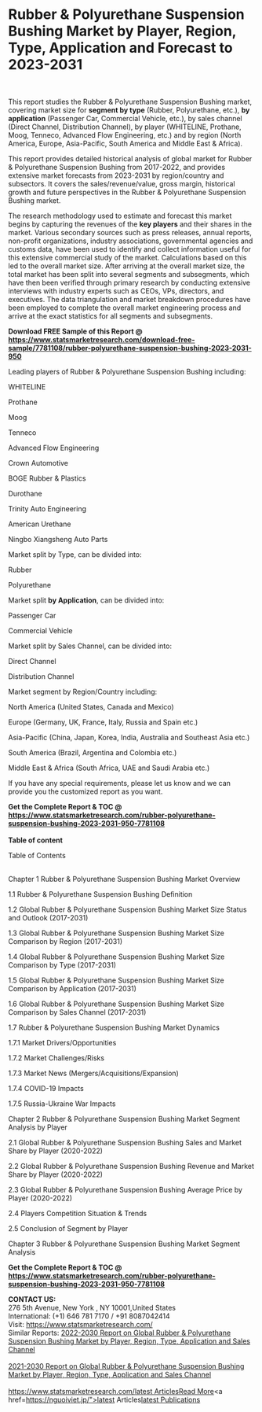 <h1>Rubber & Polyurethane Suspension Bushing Market by Player, Region, Type, Application and Forecast to 2023-2031</h1><br/><p>This report studies the Rubber & Polyurethane Suspension Bushing market, covering market size for <strong>segment by type</strong> (Rubber, Polyurethane, etc.), <strong>by application</strong> (Passenger Car, Commercial Vehicle, etc.), by sales channel (Direct Channel, Distribution Channel), by player (WHITELINE, Prothane, Moog, Tenneco, Advanced Flow Engineering, etc.) and by region (North America, Europe, Asia-Pacific, South America and Middle East & Africa).</p><p>This report provides detailed historical analysis of global market for Rubber & Polyurethane Suspension Bushing from 2017-2022, and provides extensive market forecasts from 2023-2031 by region/country and subsectors. It covers the sales/revenue/value, gross margin, historical growth and future perspectives in the Rubber & Polyurethane Suspension Bushing market.</p><p>The research methodology used to estimate and forecast this market begins by capturing the revenues of the <strong>key players</strong> and their shares in the market. Various secondary sources such as press releases, annual reports, non-profit organizations, industry associations, governmental agencies and customs data, have been used to identify and collect information useful for this extensive commercial study of the market. Calculations based on this led to the overall market size. After arriving at the overall market size, the total market has been split into several segments and subsegments, which have then been verified through primary research by conducting extensive interviews with industry experts such as CEOs, VPs, directors, and executives. The data triangulation and market breakdown procedures have been employed to complete the overall market engineering process and arrive at the exact statistics for all segments and subsegments.</p><p><strong>Download FREE Sample of this Report @ <a href="https://www.statsmarketresearch.com/download-free-sample/7781108/rubber-polyurethane-suspension-bushing-2023-2031-950">https://www.statsmarketresearch.com/download-free-sample/7781108/rubber-polyurethane-suspension-bushing-2023-2031-950</a></strong></p><p>Leading players of Rubber & Polyurethane Suspension Bushing including:</p><p>WHITELINE</p><p>Prothane</p><p>Moog</p><p>Tenneco</p><p>Advanced Flow Engineering</p><p>Crown Automotive</p><p>BOGE Rubber & Plastics</p><p>Durothane</p><p>Trinity Auto Engineering</p><p>American Urethane</p><p>Ningbo Xiangsheng Auto Parts</p><p>Market split by Type, can be divided into:</p><p>Rubber</p><p>Polyurethane</p><p>Market split <strong>by Application</strong>, can be divided into:</p><p>Passenger Car</p><p>Commercial Vehicle</p><p>Market split by Sales Channel, can be divided into:</p><p>Direct Channel</p><p>Distribution Channel</p><p>Market segment by Region/Country including:</p><p>North America (United States, Canada and Mexico)</p><p>Europe (Germany, UK, France, Italy, Russia and Spain etc.)</p><p>Asia-Pacific (China, Japan, Korea, India, Australia and Southeast Asia etc.)</p><p>South America (Brazil, Argentina and Colombia etc.)</p><p>Middle East & Africa (South Africa, UAE and Saudi Arabia etc.)</p><p>If you have any special requirements, please let us know and we can provide you the customized report as you want.</p><div><b>Get the Complete Report & TOC @ <a href="https://www.statsmarketresearch.com/rubber-polyurethane-suspension-bushing-2023-2031-950-7781108">https://www.statsmarketresearch.com/rubber-polyurethane-suspension-bushing-2023-2031-950-7781108</a></b></div><br><b>Table of content</b><p>Table of Contents<br />
 
 <br />
 
 Chapter 1 Rubber & Polyurethane Suspension Bushing Market Overview<br />
 
  1.1 Rubber & Polyurethane Suspension Bushing Definition<br />
 
  1.2 Global Rubber & Polyurethane Suspension Bushing Market Size Status and Outlook (2017-2031)<br />
 
  1.3 Global Rubber & Polyurethane Suspension Bushing Market Size Comparison by Region (2017-2031)<br />
 
  1.4 Global Rubber & Polyurethane Suspension Bushing Market Size Comparison by Type (2017-2031)<br />
 
  1.5 Global Rubber & Polyurethane Suspension Bushing Market Size Comparison by Application (2017-2031)<br />
 
  1.6 Global Rubber & Polyurethane Suspension Bushing Market Size Comparison by Sales Channel (2017-2031)<br />
 
  1.7 Rubber & Polyurethane Suspension Bushing Market Dynamics<br />
 
  1.7.1 Market Drivers/Opportunities<br />
 
  1.7.2 Market Challenges/Risks<br />
 
  1.7.3 Market News (Mergers/Acquisitions/Expansion)<br />
 
  1.7.4 COVID-19 Impacts<br />
 
  1.7.5 Russia-Ukraine War Impacts<br />
 
 Chapter 2 Rubber & Polyurethane Suspension Bushing Market Segment Analysis by Player<br />
 
  2.1 Global Rubber & Polyurethane Suspension Bushing Sales and Market Share by Player (2020-2022)<br />
 
  2.2 Global Rubber & Polyurethane Suspension Bushing Revenue and Market Share by Player (2020-2022)<br />
 
  2.3 Global Rubber & Polyurethane Suspension Bushing Average Price by Player (2020-2022)<br />
 
  2.4 Players Competition Situation & Trends<br />
 
  2.5 Conclusion of Segment by Player<br />
 
 Chapter 3 Rubber & Polyurethane Suspension Bushing Market Segment Analysis <br><div><b>Get the Complete Report & TOC @ <a href="https://www.statsmarketresearch.com/rubber-polyurethane-suspension-bushing-2023-2031-950-7781108">https://www.statsmarketresearch.com/rubber-polyurethane-suspension-bushing-2023-2031-950-7781108</a></b></div></p> <b>CONTACT US:</b><br>276 5th Avenue, New York , NY 10001,United States<br>International: (+1) 646 781 7170 / +91 8087042414<br>Visit: <a href="https://www.statsmarketresearch.com/">https://www.statsmarketresearch.com/</a><br>Similar Reports: <a href="https://www.statsmarketresearch.com/rubber-polyurethane-suspension-bushing-2023-2031-950-7781108">2022-2030 Report on Global Rubber & Polyurethane Suspension Bushing Market by Player, Region, Type, Application and Sales Channel</a><br/><br/><a href="https://www.statsmarketresearch.com/rubber-polyurethane-suspension-bushing-2023-2031-950-7781108">2021-2030 Report on Global Rubber & Polyurethane Suspension Bushing Market by Player, Region, Type, Application and Sales Channel</a><br/><br/><a href="https://gyeongbokgung.com">https://www.statsmarketresearch.com/</a><a href="https://hallyeomaritime.com">latest Articles</a><a href="https://jingwansa.com">Read More</a><a href=https://nguoiviet.jp/">latest Articles</a><a href="https://www.intelmarketresearch.com/">latest Publications</a>